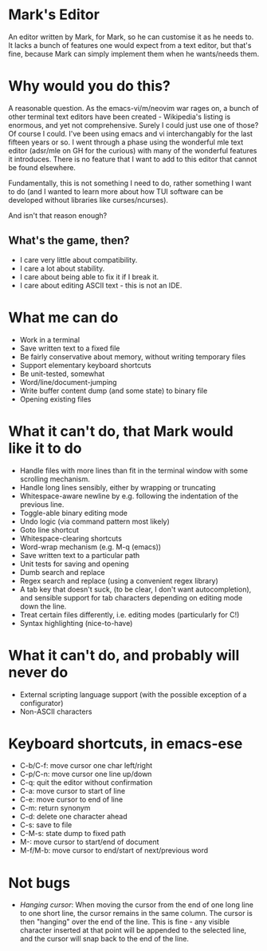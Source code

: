 Mark's Editor
===

An editor written by Mark, for Mark, so he can customise it as he needs to. It
lacks a bunch of features one would expect from a text editor, but that's fine,
because Mark can simply implement them when he wants/needs them.

Why would you do this?
===

A reasonable question. As the emacs-vi/m/neovim war rages on, a bunch of other
terminal text editors have been created - Wikipedia's listing is enormous, and
yet not comprehensive. Surely I could just use one of those? Of course I
could. I've been using emacs and vi interchangably for the last fifteen years
or so. I went through a phase using the wonderful mle text editor (adsr/mle on
GH for the curious) with many of the wonderful features it introduces. There is
no feature that I want to add to this editor that cannot be found elsewhere.

Fundamentally, this is not something I need to do, rather something I want to
do (and I wanted to learn more about how TUI software can be developed without
libraries like curses/ncurses).

And isn't that reason enough?

What's the game, then?
---

 - I care very little about compatibility.
 - I care a lot about stability.
 - I care about being able to fix it if I break it.
 - I care about editing ASCII text - this is not an IDE.

What me can do
===

 - Work in a terminal
 - Save written text to a fixed file
 - Be fairly conservative about memory, without writing temporary files
 - Support elementary keyboard shortcuts
 - Be unit-tested, somewhat
 - Word/line/document-jumping
 - Write buffer content dump (and some state) to binary file
 - Opening existing files

What it can't do, that Mark would like it to do
===

 - Handle files with more lines than fit in the terminal window with some
   scrolling mechanism.
 - Handle long lines sensibly, either by wrapping or truncating
 - Whitespace-aware newline by e.g. following the indentation of the previous
   line.
 - Toggle-able binary editing mode
 - Undo logic (via command pattern most likely)
 - Goto line shortcut
 - Whitespace-clearing shortcuts
 - Word-wrap mechanism (e.g. M-q (emacs))
 - Save written text to a particular path
 - Unit tests for saving and opening
 - Dumb search and replace
 - Regex search and replace (using a convenient regex library)
 - A tab key that doesn't suck, (to be clear, I don't want autocompletion), and
   sensible support for tab characters depending on editing mode down the line.
 - Treat certain files differently, i.e. editing modes (particularly for C!)
 - Syntax highlighting (nice-to-have)

What it can't do, and probably will never do
===

 - External scripting language support (with the possible exception of a
   configurator)
 - Non-ASCII characters

Keyboard shortcuts, in emacs-ese
===

 - C-b/C-f: move cursor one char left/right
 - C-p/C-n: move cursor one line up/down
 - C-q: quit the editor without confirmation
 - C-a: move cursor to start of line
 - C-e: move cursor to end of line
 - C-m: return synonym
 - C-d: delete one character ahead
 - C-s: save to file
 - C-M-s: state dump to fixed path
 - M-</M->: move cursor to start/end of document
 - M-f/M-b: move cursor to end/start of next/previous word

Not bugs
===

 - *Hanging cursor*: When moving the cursor from the end of one long line to
   one short line, the cursor remains in the same column. The cursor is then
   "hanging" over the end of the line. This is fine - any visible character
   inserted at that point will be appended to the selected line, and the cursor
   will snap back to the end of the line.

